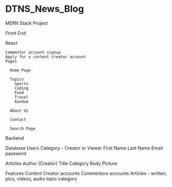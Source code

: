 # DTNS_News_Blog
MERN Stack Project

Front End

  React
  
    Commentor account signup
    Apply for a content creator account
    Pages  
      
      Home Page
      
      Topics
        Sports
        Coding
        Food
        Travel
        Random
      
      About Us
      
      Contact
      
      Search Page
    
  
Backend

  Database
  Users
    Category - Creator or Viewer
    First Name
    Last Name 
    Email
    password

  Articles
    Author (Creator)
    Title
    Category
    Body
    Picture
  
  Features
    Content Creator accounts
    Commentors accounts
    Articles - written, pics, videos, audio
      topic category


